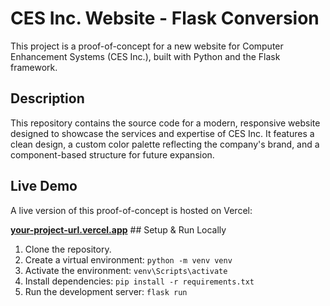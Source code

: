 # CES Inc. Website - Flask Conversion

This project is a proof-of-concept for a new website for Computer Enhancement Systems (CES Inc.), built with Python and the Flask framework.

## Description

This repository contains the source code for a modern, responsive website designed to showcase the services and expertise of CES Inc. It features a clean design, a custom color palette reflecting the company's brand, and a component-based structure for future expansion.

## Live Demo

A live version of this proof-of-concept is hosted on Vercel:

[**your-project-url.vercel.app**](https://your-project-url.vercel.app)  ## Setup & Run Locally

1.  Clone the repository.
2.  Create a virtual environment: `python -m venv venv`
3.  Activate the environment: `venv\Scripts\activate`
4.  Install dependencies: `pip install -r requirements.txt`
5.  Run the development server: `flask run`

